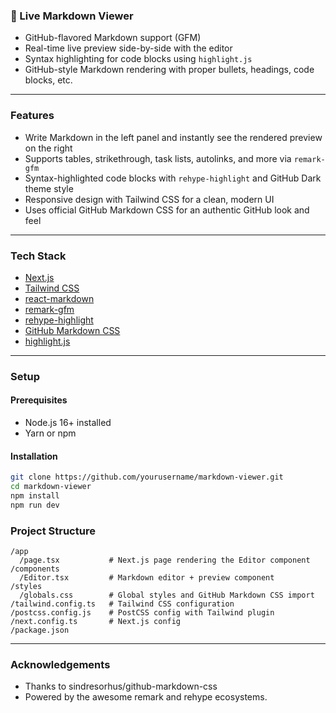 ### 📝 Live Markdown Viewer

- GitHub-flavored Markdown support (GFM)
- Real-time live preview side-by-side with the editor
- Syntax highlighting for code blocks using `highlight.js`
- GitHub-style Markdown rendering with proper bullets, headings, code blocks, etc.

---

### Features

- Write Markdown in the left panel and instantly see the rendered preview on the right
- Supports tables, strikethrough, task lists, autolinks, and more via `remark-gfm`
- Syntax-highlighted code blocks with `rehype-highlight` and GitHub Dark theme style
- Responsive design with Tailwind CSS for a clean, modern UI
- Uses official GitHub Markdown CSS for an authentic GitHub look and feel

---

### Tech Stack

- [Next.js](https://nextjs.org/)
- [Tailwind CSS](https://tailwindcss.com/)
- [react-markdown](https://github.com/remarkjs/react-markdown)
- [remark-gfm](https://github.com/remarkjs/remark-gfm)
- [rehype-highlight](https://github.com/rehypejs/rehype-highlight)
- [GitHub Markdown CSS](https://github.com/sindresorhus/github-markdown-css)
- [highlight.js](https://highlightjs.org/)

---

### Setup

#### Prerequisites

- Node.js 16+ installed
- Yarn or npm

#### Installation

```bash
git clone https://github.com/yourusername/markdown-viewer.git
cd markdown-viewer
npm install
npm run dev
```

### Project Structure
```
/app
  /page.tsx           # Next.js page rendering the Editor component
/components
  /Editor.tsx         # Markdown editor + preview component
/styles
  /globals.css        # Global styles and GitHub Markdown CSS import
/tailwind.config.ts   # Tailwind CSS configuration
/postcss.config.js    # PostCSS config with Tailwind plugin
/next.config.ts       # Next.js config
/package.json
```
---

### Acknowledgements

- Thanks to sindresorhus/github-markdown-css
- Powered by the awesome remark and rehype ecosystems.
